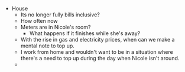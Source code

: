 - House
	- Its no longer fully bills inclusive?
	- How often now
	- Meters are in Nicole's room?
		- What happens if it finishes while she's away?
	- With the rise in gas and electricity prices, when can we make a mental note to top up.
	- I work from home and wouldn't want to be in a situation where there's a need to top up during the day when Nicole isn't around.
	-